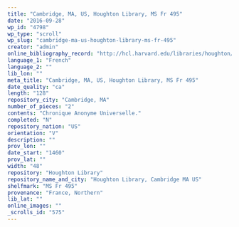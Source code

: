 ```yaml
---
title: "Cambridge, MA, US, Houghton Library, MS Fr 495"
date: "2016-09-28"
wp_id: "4798"
wp_type: "scroll"
wp_slug: "cambridge-ma-us-houghton-library-ms-fr-495"
creator: "admin"
online_bibliography_record: "http://hcl.harvard.edu/libraries/houghton/collections/early_manuscripts/bibliographies/Fr/Fr495.html"
language_1: "French"
language_2: ""
lib_lon: ""
meta_title: "Cambridge, MA, US, Houghton Library, MS Fr 495"
date_quality: "ca"
length: "128"
repository_city: "Cambridge, MA"
number_of_pieces: "2"
contents: "Chronique Anonyme Universelle."
completed: "N"
repository_nation: "US"
orientation: "V"
description: ""
prov_lon: ""
date_start: "1460"
prov_lat: ""
width: "48"
repository: "Houghton Library"
repository_name_and_city: "Houghton Library, Cambridge MA US"
shelfmark: "MS Fr 495"
provenance: "France, Northern"
lib_lat: ""
online_images: ""
_scrolls_id: "575"
---
```




